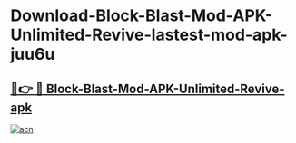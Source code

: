 # Download-Block-Blast-Mod-APK-Unlimited-Revive-lastest-mod-apk-juu6u

<h2><a href="https://apkcomod.com?title=Block-Blast-Mod-APK-Unlimited-Revive">🔗👉 🔴 Block-Blast-Mod-APK-Unlimited-Revive-apk </a></h2>

[![acn](https://github.com/user-attachments/assets/0f9c940e-d8b0-45ae-aac7-cd30a18b3e1c)](https://apkcomod.com?title=Block-Blast-Mod-APK-Unlimited-Revive)
